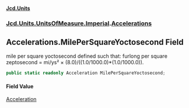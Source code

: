 #### [Jcd.Units](index.md 'index')
### [Jcd.Units.UnitsOfMeasure.Imperial](Jcd.Units.UnitsOfMeasure.Imperial.md 'Jcd.Units.UnitsOfMeasure.Imperial').[Accelerations](Accelerations.md 'Jcd.Units.UnitsOfMeasure.Imperial.Accelerations')

## Accelerations.MilePerSquareYoctosecond Field

mile per square yoctosecond defined such that: furlong per square zeptosecond = mi/ys² ×
(8.0)/((1.0/1000.0)*(1.0/1000.0)).

```csharp
public static readonly Acceleration MilePerSquareYoctosecond;
```

#### Field Value
[Acceleration](Acceleration.md 'Jcd.Units.UnitTypes.Acceleration')